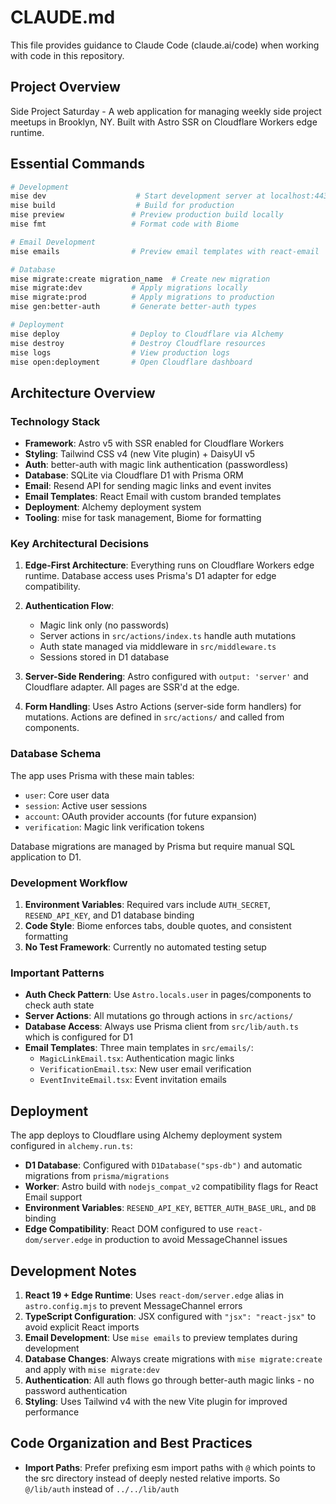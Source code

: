 # CLAUDE.md

This file provides guidance to Claude Code (claude.ai/code) when working with code in this repository.

## Project Overview

Side Project Saturday - A web application for managing weekly side project meetups in Brooklyn, NY. Built with Astro SSR on Cloudflare Workers edge runtime.

## Essential Commands

```bash
# Development
mise dev                    # Start development server at localhost:4433
mise build                  # Build for production
mise preview               # Preview production build locally
mise fmt                   # Format code with Biome

# Email Development
mise emails                # Preview email templates with react-email

# Database
mise migrate:create migration_name  # Create new migration
mise migrate:dev           # Apply migrations locally
mise migrate:prod          # Apply migrations to production
mise gen:better-auth       # Generate better-auth types

# Deployment
mise deploy                # Deploy to Cloudflare via Alchemy
mise destroy               # Destroy Cloudflare resources
mise logs                  # View production logs
mise open:deployment       # Open Cloudflare dashboard
```

## Architecture Overview

### Technology Stack
- **Framework**: Astro v5 with SSR enabled for Cloudflare Workers
- **Styling**: Tailwind CSS v4 (new Vite plugin) + DaisyUI v5
- **Auth**: better-auth with magic link authentication (passwordless)
- **Database**: SQLite via Cloudflare D1 with Prisma ORM
- **Email**: Resend API for sending magic links and event invites
- **Email Templates**: React Email with custom branded templates
- **Deployment**: Alchemy deployment system
- **Tooling**: mise for task management, Biome for formatting

### Key Architectural Decisions

1. **Edge-First Architecture**: Everything runs on Cloudflare Workers edge runtime. Database access uses Prisma's D1 adapter for edge compatibility.

2. **Authentication Flow**:
   - Magic link only (no passwords)
   - Server actions in `src/actions/index.ts` handle auth mutations
   - Auth state managed via middleware in `src/middleware.ts`
   - Sessions stored in D1 database

3. **Server-Side Rendering**: Astro configured with `output: 'server'` and Cloudflare adapter. All pages are SSR'd at the edge.

4. **Form Handling**: Uses Astro Actions (server-side form handlers) for mutations. Actions are defined in `src/actions/` and called from components.

### Database Schema

The app uses Prisma with these main tables:
- `user`: Core user data
- `session`: Active user sessions
- `account`: OAuth provider accounts (for future expansion)
- `verification`: Magic link verification tokens

Database migrations are managed by Prisma but require manual SQL application to D1.

### Development Workflow

1. **Environment Variables**: Required vars include `AUTH_SECRET`, `RESEND_API_KEY`, and D1 database binding
2. **Code Style**: Biome enforces tabs, double quotes, and consistent formatting
3. **No Test Framework**: Currently no automated testing setup

### Important Patterns

- **Auth Check Pattern**: Use `Astro.locals.user` in pages/components to check auth state
- **Server Actions**: All mutations go through actions in `src/actions/`
- **Database Access**: Always use Prisma client from `src/lib/auth.ts` which is configured for D1
- **Email Templates**: Three main templates in `src/emails/`:
  - `MagicLinkEmail.tsx`: Authentication magic links
  - `VerificationEmail.tsx`: New user email verification
  - `EventInviteEmail.tsx`: Event invitation emails

## Deployment

The app deploys to Cloudflare using Alchemy deployment system configured in `alchemy.run.ts`:

- **D1 Database**: Configured with `D1Database("sps-db")` and automatic migrations from `prisma/migrations`
- **Worker**: Astro build with `nodejs_compat_v2` compatibility flags for React Email support
- **Environment Variables**: `RESEND_API_KEY`, `BETTER_AUTH_BASE_URL`, and `DB` binding
- **Edge Compatibility**: React DOM configured to use `react-dom/server.edge` in production to avoid MessageChannel issues

## Development Notes

1. **React 19 + Edge Runtime**: Uses `react-dom/server.edge` alias in `astro.config.mjs` to prevent MessageChannel errors
2. **TypeScript Configuration**: JSX configured with `"jsx": "react-jsx"` to avoid explicit React imports
3. **Email Development**: Use `mise emails` to preview templates during development
4. **Database Changes**: Always create migrations with `mise migrate:create` and apply with `mise migrate:dev`
5. **Authentication**: All auth flows go through better-auth magic links - no password authentication
6. **Styling**: Uses Tailwind v4 with the new Vite plugin for improved performance

## Code Organization and Best Practices

- **Import Paths**: Prefer prefixing esm import paths with `@` which points to the src directory instead of deeply nested relative imports. So `@/lib/auth` instead of `../../lib/auth`
